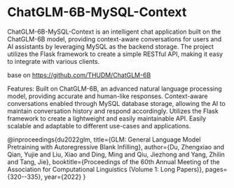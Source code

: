 # ChatGLM-6B-MySQL-Context
ChatGLM-6B-MySQL-Context is an intelligent chat application built on the ChatGLM-6B model, providing context-aware conversations for users and AI assistants by leveraging MySQL as the backend storage. The project utilizes the Flask framework to create a simple RESTful API, making it easy to integrate with various clients.

base on https://github.com/THUDM/ChatGLM-6B

Features:
Built on ChatGLM-6B, an advanced natural language processing model, providing accurate and human-like responses.
Context-aware conversations enabled through MySQL database storage, allowing the AI to maintain conversation history and respond accordingly.
Utilizes the Flask framework to create a lightweight and easily maintainable API.
Easily scalable and adaptable to different use-cases and applications.

@inproceedings{du2022glm,
  title={GLM: General Language Model Pretraining with Autoregressive Blank Infilling},
  author={Du, Zhengxiao and Qian, Yujie and Liu, Xiao and Ding, Ming and Qiu, Jiezhong and Yang, Zhilin and Tang, Jie},
  booktitle={Proceedings of the 60th Annual Meeting of the Association for Computational Linguistics (Volume 1: Long Papers)},
  pages={320--335},
  year={2022}
}
